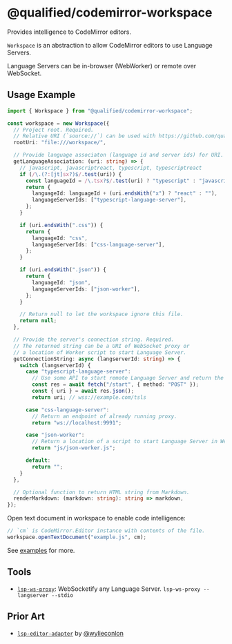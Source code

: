 # @qualified/codemirror-workspace

Provides intelligence to CodeMirror editors.

`Workspace` is an abstraction to allow CodeMirror editors to use Language Servers.

Language Servers can be in-browser (WebWorker) or remote over WebSocket.

## Usage Example

```typescript
import { Workspace } from "@qualified/codemirror-workspace";

const workspace = new Workspace({
  // Project root. Required.
  // Relative URI (`source://`) can be used with https://github.com/qualified/lsp-ws-proxy
  rootUri: "file:///workspace/",

  // Provide language associaton (language id and server ids) for URI. Required.
  getLanguageAssociation: (uri: string) => {
    // javascript, javascriptreact, typescript, typescriptreact
    if (/\.(?:[jt]sx?)$/.test(uri)) {
      const languageId = /\.tsx?$/.test(uri) ? "typescript" : "javascript";
      return {
        languageId: languageId + (uri.endsWith("x") ? "react" : ""),
        languageServerIds: ["typescript-language-server"],
      };
    }

    if (uri.endsWith(".css")) {
      return {
        languageId: "css",
        languageServerIds: ["css-language-server"],
      };
    }

    if (uri.endsWith(".json")) {
      return {
        languageId: "json",
        languageServerIds: ["json-worker"],
      };
    }

    // Return null to let the workspace ignore this file.
    return null;
  },

  // Provide the server's connection string. Required.
  // The returned string can be a URI of WebSocket proxy or
  // a location of Worker script to start Language Server.
  getConnectionString: async (langserverId: string) => {
    switch (langserverId) {
      case "typescript-language-server":
        // Use some API to start remote Language Server and return the WebSocket URI.
        const res = await fetch("/start", { method: "POST" });
        const { uri } = await res.json();
        return uri; // wss://example.com/tsls

      case "css-language-server":
        // Return an endpoint of already running proxy.
        return "ws://localhost:9991";

      case "json-worker":
        // Return a location of a script to start Language Server in Web Worker.
        return "js/json-worker.js";

      default:
        return "";
    }
  },

  // Optional function to return HTML string from Markdown.
  renderMarkdown: (markdown: string): string => markdown,
});
```

Open text document in workspace to enable code intelligence:

```typescript
// `cm` is CodeMirror.Editor instance with contents of the file.
workspace.openTextDocument("example.js", cm);
```

See [examples](https://github.com/qualified/lsps/tree/main/examples) for more.

## Tools

- [`lsp-ws-proxy`]: WebSocketify any Language Server. `lsp-ws-proxy -- langserver --stdio`

## Prior Art

- [`lsp-editor-adapter`] by [@wylieconlon]

[`lsp-ws-proxy`]: https://github.com/qualified/lsp-ws-proxy
[`lsp-editor-adapter`]: https://github.com/wylieconlon/lsp-editor-adapter
[@wylieconlon]: https://github.com/wylieconlon
